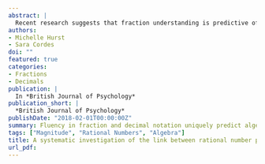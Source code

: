 ```yaml
---
abstract: |
  Recent research suggests that fraction understanding is predictive of algebra ability; however, the relative contributions of various aspects of rational number knowledge are unclear. Furthermore, whether this relationship is notation-dependent or rather relies upon a general understanding of rational numbers (independent of notation) is an open question. In this study, college students completed a rational number magnitude task, procedural arithmetic tasks in fraction and decimal notation, and an algebra assessment. Using these tasks, we measured three different aspects of rational number ability in both fraction and decimal notation: (1) acuity of underlying magnitude representations, (2) fluency with which symbols are mapped to the underlying magnitudes, and (3) fluency with arithmetic procedures. Analyses reveal that when looking at the measures of magnitude understanding, the relationship between adults’ rational number magnitude performance and algebra ability is dependent upon notation. However, once performance on arithmetic measures is included in the relationship, individual measures of magnitude understanding are no longer unique predictors of algebra performance. Furthermore, when including all measures simultaneously, results revealed that arithmetic fluency in both fraction and decimal notation each uniquely predicted algebra ability. Findings are the first to demonstrate a relationship between rational number understanding and algebra ability in adults while providing a clearer picture of the nature of this relationship.
authors:
- Michelle Hurst
- Sara Cordes
doi: ""
featured: true
categories:
- Fractions
- Decimals
publication: |
  In *British Journal of Psychology*
publication_short: |
  *British Journal of Psychology*
publishDate: "2018-02-01T00:00:00Z"
summary: Fluency in fraction and decimal notation uniquely predict algebraic ability.
tags: ["Magnitude", "Rational Numbers", "Algebra"]
title: A systematic investigation of the link between rational number processing and algebra ability
url_pdf: 
---
```

